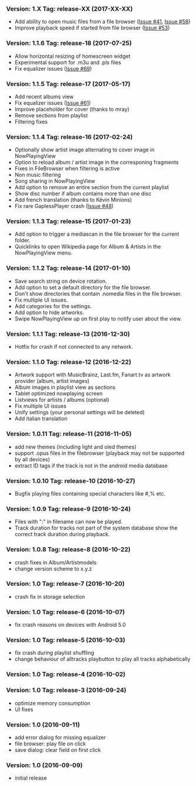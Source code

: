 ### Version: 1.X Tag: release-XX (2017-XX-XX) ###
* Add ability to open music files from a file browser ([Issue #41](https://github.com/gateship-one/odyssey/issues/41), [Issue #58](https://github.com/gateship-one/odyssey/issues/58))
* Improve playback speed if started from file browser ([Issue #53](https://github.com/gateship-one/odyssey/issues/53))

### Version: 1.1.6 Tag: release-18 (2017-07-25) ###
* Allow horizontal resizing of homescreen widget
* Experimental support for .m3u and .pls files
* Fix equalizer issues ([Issue #69](https://github.com/gateship-one/odyssey/issues/69))

### Version: 1.1.5 Tag: release-17 (2017-05-17) ###
* Add recent albums view
* Fix equalizer issues ([Issue #61](https://github.com/gateship-one/odyssey/issues/61))
* Improve placeholder for cover (thanks to mray)
* Remove sections from playlist
* Filtering fixes

### Version: 1.1.4 Tag: release-16 (2017-02-24) ###
* Optionally show artist image alternating to cover image in NowPlayingView
* Option to reload album / artist image in the corresponing fragments
* Fixes in FileBrowser when filtering is active
* Non music filtering
* Song sharing in NowPlayingView
* Add option to remove an entire section from the current playlist
* Show disc number if album contains more than one disc
* Add french translation (thanks to Kévin Minions)
* Fix rare GaplessPlayer crash ([Issue #48](https://github.com/gateship-one/odyssey/issues/48)) 

### Version: 1.1.3 Tag: release-15 (2017-01-23) ###
* Add option to trigger a mediascan in the file browser for the current folder.
* Quicklinks to open Wikipedia page for Album & Artists in the NowPlayingView menu.

### Version: 1.1.2 Tag: release-14 (2017-01-10) ###
* Save search string on device rotation.
* Add option to set a default directory for the file browser.
* Don't show directories that contain .nomedia files in the file browser.
* Fix multiple UI issues.
* Add categories for the settings.
* Add option to hide artworks.
* Swipe NowPlayingView up on first play to notify user about the view.

### Version: 1.1.1 Tag: release-13 (2016-12-30) ###
* Hotfix for crash if not connected to any network.

### Version: 1.1.0 Tag: release-12 (2016-12-22) ###
* Artwork support with MusicBrainz, Last.fm, Fanart.tv as artwork provider (album, artist images)
* Album images in playlist view as sections
* Tablet optimized nowplaying screen
* Listviews for artists / albums (optional)
* Fix multiple UI issues
* Unify settings (your personal settings will be deleted)
* Add italian translation

### Version: 1.0.11 Tag: release-11 (2016-11-05) ###
* add new themes (including light and oled themes)
* support .opus files in the filebrowser (playback may not be supported by all devices)
* extract ID tags if the track is not in the android media database

### Version: 1.0.10 Tag: release-10 (2016-10-27) ###
* Bugfix playing files containing special characters like #,% etc.

### Version: 1.0.9 Tag: release-9 (2016-10-24) ###
* Files with ":" in filename can now be played.
* Track duration for tracks not part of the system database show the correct track duration during playback.

### Version: 1.0.8 Tag: release-8 (2016-10-22) ###
* crash fixes in Album/Artistmodels
* change version scheme to x.y.z

### Version: 1.0 Tag: release-7 (2016-10-20) ###
* crash fix in storage selection

### Version: 1.0 Tag: release-6 (2016-10-07) ###
* fix crash reasons on devices with Android 5.0

### Version: 1.0 Tag: release-5 (2016-10-03) ###
* fix crash during playlist shuffling
* change behaviour of alltracks playbutton to play all tracks alphabetically

### Version: 1.0 Tag: release-4 (2016-10-02) ###

### Version: 1.0 Tag: release-3 (2016-09-24) ###
* optimize memory consumption
* UI fixes

### Version: 1.0 (2016-09-11) ###
* add error dialog for missing equalizer
* file browser: play file on click
* save dialog: clear field on first click

### Version: 1.0 (2016-09-09) ###
* initial release
